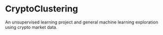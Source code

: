 # CryptoClustering
An unsupervised learning project and general machine learning exploration using crypto market data.
